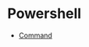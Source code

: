 # Powershell
 - [Command](https://learn.microsoft.com/en-us/windows-server/administration/windows-commands/powershell)
